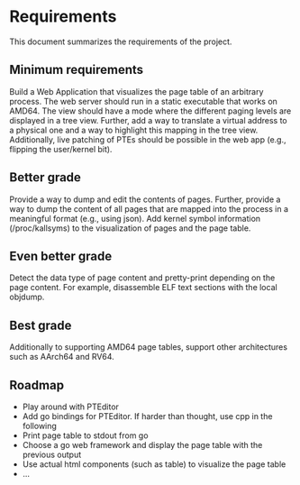 # Requirements

This document summarizes the requirements of the project.

## Minimum requirements

Build a Web Application that visualizes the page table of an arbitrary process.
The web server should run in a static executable that works on AMD64.
The view should have a mode where the different paging levels are displayed in a tree view.
Further, add a way to translate a virtual address to a physical one and a way to highlight this mapping in the tree view.
Additionally, live patching of PTEs should be possible in the web app (e.g., flipping the user/kernel bit).

## Better grade

Provide a way to dump and edit the contents of pages.
Further, provide a way to dump the content of all pages that are mapped into the process in a meaningful format (e.g., using json).
Add kernel symbol information (/proc/kallsyms) to the visualization of pages and the page table.

## Even better grade

Detect the data type of page content and pretty-print depending on the page content.
For example, disassemble ELF text sections with the local objdump.

## Best grade

Additionally to supporting AMD64 page tables, support other architectures such as AArch64 and RV64.

## Roadmap

- Play around with PTEditor
- Add go bindings for PTEditor. If harder than thought, use cpp in the following
- Print page table to stdout from go
- Choose a go web framework and display the page table with the previous output
- Use actual html components (such as table) to visualize the page table
- ...
